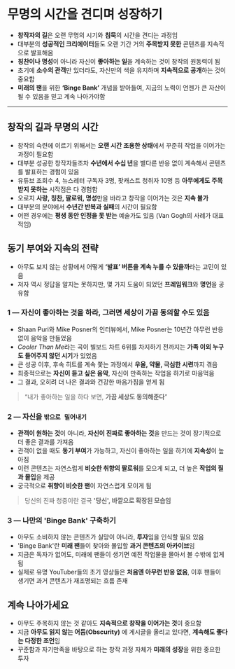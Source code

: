 # 무명의 시간을 견디며 성장하기


* **창작자의 길**은 오랜 무명의 시기와 **침묵**의 시간을 견디는 과정임
* 대부분의 **성공적인 크리에이터**들도 오랜 기간 거의 **주목받지 못한** 콘텐츠를 지속적으로 발표해옴
* **칭찬이나 명성**이 아니라 자신이 **좋아하는 일**을 계속하는 것이 창작의 원동력이 됨
* 초기에 **소수의 관객**만 있더라도, 자신만의 색을 유지하며 **지속적으로 공개**하는 것이 중요함
* **미래의 팬**을 위한 **‘Binge Bank’** 개념을 받아들여, 지금의 노력이 언젠가 큰 자산이 될 수 있음을 믿고 계속 나아가야함

---

창작의 길과 무명의 시간
-------------

* 창작의 숙련에 이르기 위해서는 **오랜 시간 조용한 상태**에서 꾸준히 작업을 이어가는 과정이 필요함
* 대부분 성공한 창작자들조차 **수년에서 수십 년**을 별다른 반응 없이 계속해서 콘텐츠를 발표하는 경험이 있음
* 유튜브 조회수 4, 뉴스레터 구독자 3명, 팟캐스트 청취자 10명 등 **아무에게도 주목받지 못하는** 시작점은 다 경험함
* 오로지 **사랑, 칭찬, 팔로워, 명성**만을 바라고 창작을 이어가는 것은 **지속 불가**
* 대부분의 분야에서 **수년간 반복과 실패**의 시간이 필요함
* 어떤 경우에는 **평생 동안 인정을 못 받는** 예술가도 있음 (Van Gogh의 사례가 대표적임)

동기 부여와 지속의 전략
-------------

* 아무도 보지 않는 상황에서 어떻게 **‘발표’ 버튼을 계속 누를 수 있을까**라는 고민이 있음
* 저자 역시 정답을 알지는 못하지만, 몇 가지 도움이 되었던 **프레임워크**와 **명언**을 공유함

### 1 — 자신이 좋아하는 것을 하라, 그러면 세상이 가끔 동의할 수도 있음

* Shaan Puri와 Mike Posner의 인터뷰에서, Mike Posner는 10년간 아무런 반응 없이 음악을 만들었음
* *Cooler Than Me*라는 곡이 빌보드 차트 6위를 차지하기 전까지는 **가족 이외 누구도 들어주지 않던 시기**가 있었음
* 큰 성공 이후, 후속 히트를 계속 쫓는 과정에서 **우울, 약물, 극심한 시련**까지 겪음
* 최종적으로는 **자신이 듣고 싶은 음악**, 자신이 만족하는 작업을 하기로 마음먹음
* 그 결과, 오히려 더 나은 결과와 건강한 마음가짐을 얻게 됨

> “내가 좋아하는 일을 하다 보면, **가끔 세상도 동의해준다**”

### 2 — 자신을 `밖으로 밀어내기`

* **관객이 원하는 것**이 아니라, **자신이 진짜로 좋아하는 것**을 만드는 것이 장기적으로 더 좋은 결과를 가져옴
* 관객이 없을 때도 **동기 부여**가 가능하고, 자신이 좋아하는 일을 하기에 **지속성**이 높아짐
* 이런 콘텐츠는 자연스럽게 **비슷한 취향의 팔로워**를 모으게 되고, 더 높은 **작업의 질과 몰입**을 제공
* 궁극적으로 **취향이 비슷한 팬**이 자연스럽게 모이게 됨

> 당신의 진짜 청중이란 결국 **'당신', 바깥으로 확장된 모습임**

### 3 — 나만의 'Binge Bank' 구축하기

* 아무도 소비하지 않는 콘텐츠가 실망이 아니라, **투자**임을 인식할 필요 있음
* 'Binge Bank'란 **미래 팬**들이 찾아와 몰입할 **과거 콘텐츠의 아카이브**임
* 지금은 독자가 없어도, 미래에 팬들이 생기면 예전 작업물을 몰아서 볼 수밖에 없게 됨
* 실제로 유명 YouTuber들의 초기 영상들은 **처음엔 아무런 반응 없음**, 이후 팬들이 생기면 과거 콘텐츠가 재조명되는 흐름 존재

계속 나아가세요
--------

* 아무도 주목하지 않는 것 같아도 **지속적으로 창작을 이어가는 것**이 중요함
* 지금 **아무도 읽지 않는 어둠(Obscurity)** 에 게시글을 올리고 있다면, **계속해도 좋다는 다정한 조언**임
* 꾸준함과 자기만족을 바탕으로 하는 창작 과정 자체가 **미래의 성장**을 위한 중요한 투자
